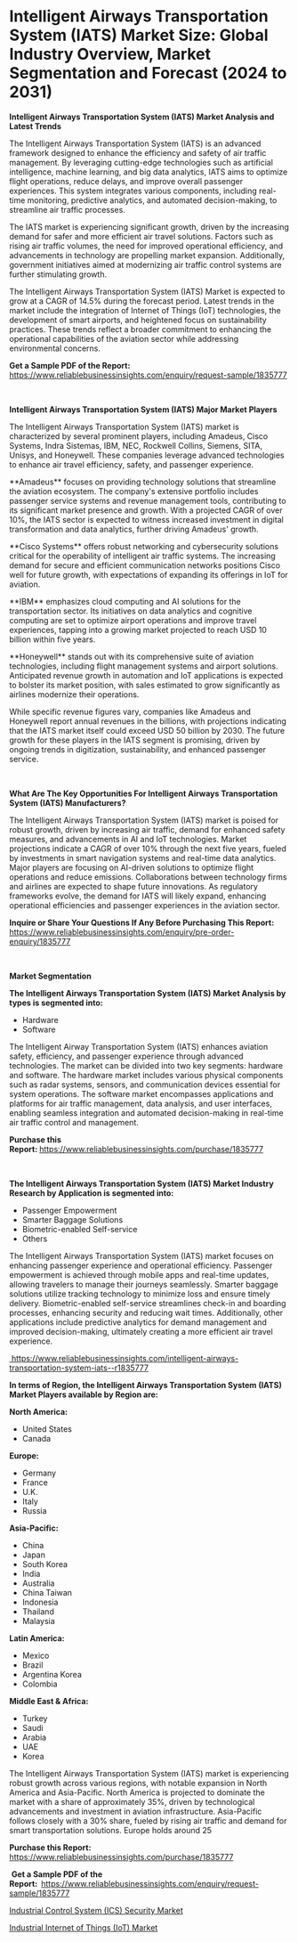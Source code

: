 <p><h1>Intelligent Airways Transportation System (IATS) Market Size: Global Industry Overview, Market Segmentation and Forecast (2024 to 2031)</h1></p><p><strong>Intelligent Airways Transportation System (IATS) Market Analysis and Latest Trends</strong></p>
<p><p>The Intelligent Airways Transportation System (IATS) is an advanced framework designed to enhance the efficiency and safety of air traffic management. By leveraging cutting-edge technologies such as artificial intelligence, machine learning, and big data analytics, IATS aims to optimize flight operations, reduce delays, and improve overall passenger experiences. This system integrates various components, including real-time monitoring, predictive analytics, and automated decision-making, to streamline air traffic processes.</p><p>The IATS market is experiencing significant growth, driven by the increasing demand for safer and more efficient air travel solutions. Factors such as rising air traffic volumes, the need for improved operational efficiency, and advancements in technology are propelling market expansion. Additionally, government initiatives aimed at modernizing air traffic control systems are further stimulating growth.</p><p>The Intelligent Airways Transportation System (IATS) Market is expected to grow at a CAGR of 14.5% during the forecast period. Latest trends in the market include the integration of Internet of Things (IoT) technologies, the development of smart airports, and heightened focus on sustainability practices. These trends reflect a broader commitment to enhancing the operational capabilities of the aviation sector while addressing environmental concerns.</p></p>
<p><strong>Get a Sample PDF of the Report:&nbsp;</strong> <a href="https://www.reliablebusinessinsights.com/enquiry/request-sample/1835777?utm_campaign=115&utm_medium=2&utm_source=Github&utm_content=ia&utm_term=31122024&utm_id=intelligent-airways-transportation-system-iats">https://www.reliablebusinessinsights.com/enquiry/request-sample/1835777</a></p>
<p>&nbsp;</p>
<p><strong>Intelligent Airways Transportation System (IATS) Major Market Players</strong></p>
<p><p>The Intelligent Airways Transportation System (IATS) market is characterized by several prominent players, including Amadeus, Cisco Systems, Indra Sistemas, IBM, NEC, Rockwell Collins, Siemens, SITA, Unisys, and Honeywell. These companies leverage advanced technologies to enhance air travel efficiency, safety, and passenger experience.</p><p>**Amadeus** focuses on providing technology solutions that streamline the aviation ecosystem. The company's extensive portfolio includes passenger service systems and revenue management tools, contributing to its significant market presence and growth. With a projected CAGR of over 10%, the IATS sector is expected to witness increased investment in digital transformation and data analytics, further driving Amadeus' growth.</p><p>**Cisco Systems** offers robust networking and cybersecurity solutions critical for the operability of intelligent air traffic systems. The increasing demand for secure and efficient communication networks positions Cisco well for future growth, with expectations of expanding its offerings in IoT for aviation.</p><p>**IBM** emphasizes cloud computing and AI solutions for the transportation sector. Its initiatives on data analytics and cognitive computing are set to optimize airport operations and improve travel experiences, tapping into a growing market projected to reach USD 10 billion within five years.</p><p>**Honeywell** stands out with its comprehensive suite of aviation technologies, including flight management systems and airport solutions. Anticipated revenue growth in automation and IoT applications is expected to bolster its market position, with sales estimated to grow significantly as airlines modernize their operations.</p><p>While specific revenue figures vary, companies like Amadeus and Honeywell report annual revenues in the billions, with projections indicating that the IATS market itself could exceed USD 50 billion by 2030. The future growth for these players in the IATS segment is promising, driven by ongoing trends in digitization, sustainability, and enhanced passenger service.</p></p>
<p>&nbsp;</p>
<p><strong>What Are The Key Opportunities For Intelligent Airways Transportation System (IATS) Manufacturers?</strong></p>
<p><p>The Intelligent Airways Transportation System (IATS) market is poised for robust growth, driven by increasing air traffic, demand for enhanced safety measures, and advancements in AI and IoT technologies. Market projections indicate a CAGR of over 10% through the next five years, fueled by investments in smart navigation systems and real-time data analytics. Major players are focusing on AI-driven solutions to optimize flight operations and reduce emissions. Collaborations between technology firms and airlines are expected to shape future innovations. As regulatory frameworks evolve, the demand for IATS will likely expand, enhancing operational efficiencies and passenger experiences in the aviation sector.</p></p>
<p><strong>Inquire or Share Your Questions If Any Before Purchasing This Report:</strong> <a href="https://www.reliablebusinessinsights.com/enquiry/pre-order-enquiry/1835777?utm_campaign=115&utm_medium=2&utm_source=Github&utm_content=ia&utm_term=31122024&utm_id=intelligent-airways-transportation-system-iats">https://www.reliablebusinessinsights.com/enquiry/pre-order-enquiry/1835777</a></p>
<p>&nbsp;</p>
<p><strong>Market Segmentation</strong></p>
<p><strong>The Intelligent Airways Transportation System (IATS) Market Analysis by types is segmented into:</strong></p>
<p><ul><li>Hardware</li><li>Software</li></ul></p>
<p><p>The Intelligent Airway Transportation System (IATS) enhances aviation safety, efficiency, and passenger experience through advanced technologies. The market can be divided into two key segments: hardware and software. The hardware market includes various physical components such as radar systems, sensors, and communication devices essential for system operations. The software market encompasses applications and platforms for air traffic management, data analysis, and user interfaces, enabling seamless integration and automated decision-making in real-time air traffic control and management.</p></p>
<p><strong>Purchase this Report:&nbsp;</strong><a href="https://www.reliablebusinessinsights.com/purchase/1835777?utm_campaign=115&utm_medium=2&utm_source=Github&utm_content=ia&utm_term=31122024&utm_id=intelligent-airways-transportation-system-iats">https://www.reliablebusinessinsights.com/purchase/1835777</a></p>
<p>&nbsp;</p>
<p><strong>The Intelligent Airways Transportation System (IATS) Market Industry Research by Application is segmented into:</strong></p>
<p><ul><li>Passenger Empowerment</li><li>Smarter Baggage Solutions</li><li>Biometric-enabled Self-service</li><li>Others</li></ul></p>
<p><p>The Intelligent Airways Transportation System (IATS) market focuses on enhancing passenger experience and operational efficiency. Passenger empowerment is achieved through mobile apps and real-time updates, allowing travelers to manage their journeys seamlessly. Smarter baggage solutions utilize tracking technology to minimize loss and ensure timely delivery. Biometric-enabled self-service streamlines check-in and boarding processes, enhancing security and reducing wait times. Additionally, other applications include predictive analytics for demand management and improved decision-making, ultimately creating a more efficient air travel experience.</p></p>
<p><a href="https://www.reliablebusinessinsights.com/intelligent-airways-transportation-system-iats--r1835777?utm_campaign=115&utm_medium=2&utm_source=Github&utm_content=ia&utm_term=31122024&utm_id=intelligent-airways-transportation-system-iats">&nbsp;https://www.reliablebusinessinsights.com/intelligent-airways-transportation-system-iats--r1835777</a></p>
<p><strong>In terms of Region, the Intelligent Airways Transportation System (IATS) Market Players available by Region are:</strong></p>
<p>
    <p> <strong> North America: </strong>
        <ul>
            <li>United States</li>
            <li>Canada</li>
        </ul>
        </p> 
    <p> <strong> Europe: </strong>
        <ul>
            <li>Germany</li>
            <li>France</li>
            <li>U.K.</li>
            <li>Italy</li>
            <li>Russia</li>
        </ul>
        </p> 
    <p> <strong> Asia-Pacific: </strong>
        <ul>
            <li>China</li>
            <li>Japan</li>
            <li>South Korea</li>
            <li>India</li>
            <li>Australia</li>
            <li>China Taiwan</li>
            <li>Indonesia</li>
            <li>Thailand</li>
            <li>Malaysia</li>
        </ul>
        </p> 
    <p> <strong> Latin America: </strong>
        <ul>
            <li>Mexico</li>
            <li>Brazil</li>
            <li>Argentina Korea</li>
            <li>Colombia</li>
        </ul>
        </p> 
    <p> <strong> Middle East & Africa: </strong>
        <ul>
            <li>Turkey</li>
            <li>Saudi</li>
            <li>Arabia</li>
            <li>UAE</li>
            <li>Korea</li>
        </ul>
    </p>
    </p>
<p><p>The Intelligent Airways Transportation System (IATS) market is experiencing robust growth across various regions, with notable expansion in North America and Asia-Pacific. North America is projected to dominate the market with a share of approximately 35%, driven by technological advancements and investment in aviation infrastructure. Asia-Pacific follows closely with a 30% share, fueled by rising air traffic and demand for smart transportation solutions. Europe holds around 25</p></p>
<p><strong>Purchase this Report: </strong><a href="https://www.reliablebusinessinsights.com/purchase/1835777?utm_campaign=115&utm_medium=2&utm_source=Github&utm_content=ia&utm_term=31122024&utm_id=intelligent-airways-transportation-system-iats">https://www.reliablebusinessinsights.com/purchase/1835777</a></p>
<p>&nbsp;<strong>Get a Sample PDF of the Report:&nbsp;&nbsp;</strong><a href="https://www.reliablebusinessinsights.com/enquiry/request-sample/1835777?utm_campaign=115&utm_medium=2&utm_source=Github&utm_content=ia&utm_term=31122024&utm_id=intelligent-airways-transportation-system-iats">https://www.reliablebusinessinsights.com/enquiry/request-sample/1835777</a></p>
<p><strong></strong></p>
<p><p><a href="https://github.com/donnettaletizia/Market-Research-Report-List-1/blob/main/industrial-control-system-ics-security-market.md?utm_campaign=115&utm_medium=2&utm_source=Github&utm_content=ia&utm_term=31122024&utm_id=intelligent-airways-transportation-system-iats">Industrial Control System (ICS) Security Market</a></p><p><a href="https://github.com/bogganbillie6969/Market-Research-Report-List-1/blob/main/industrial-internet-of-things-iot-market.md?utm_campaign=115&utm_medium=2&utm_source=Github&utm_content=ia&utm_term=31122024&utm_id=intelligent-airways-transportation-system-iats">Industrial Internet of Things (IoT) Market</a></p></p>